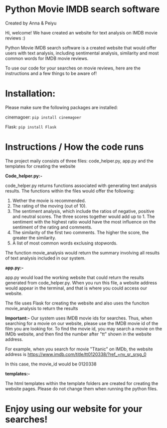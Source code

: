 # Python Movie IMDB search software
Created by Anna & Peiyu

Hi, welcome! We have created an website for text analysis on IMDB movie reviews :)

Python Movie IMDB search software is a created website that would offer users with text analysis, including sentimental analysis, similarity and most common words for IMDB movie reviews.

To use our code for your searches on movie reviews, here are the instructions and a few things to be aware of!

# Installation:

Please make sure the following packages are installed:

cinemagoer:
```pip install cinemagoer```

Flask:
```pip install Flask```

# Instructions / How the code runs

The project maily consists of three files: code_helper.py, app.py and the templates for creating the website

**Code_helper.py:-**

code_helper.py returns functions associated with generating text analysis results. The functions within the files would offer the following:
1. Wether the movie is recommended.
2. The rating of the moving (out of 10).
3. The sentiment analysis, which include the ratios of negative, positive and neutral scores. The three scores together would add up to 1. The sentiment with the highest ratio would have the most influence on the sentiment of the rating and comments.
4. The similarity of the first two comments. The higher the score, the greater the similarity.
5. A list of most common words exclusing stopwords.

The function movie_analysis would return the summary involving all results of text analysis included in our system.

**app.py:-**

app.py would load the working website that could return the results generated from code_helper.py. When you run this file, a website address would appear in the terminal, and that is where you could access our website.

The file uses Flask for creating the website and also uses the funciton movie_analysis to return the results

**Important:-** Our system uses IMDB movie ids for searches. Thus, when searching for a movie on our website, please use the IMDB movie id of the film you are looking for. To find the movie id, you may search a movie on the IMDb website, and then find the number after "tt" shown in the website address. 

For example, when you search for movie "Titanic" on IMDb, the website address is https://www.imdb.com/title/tt0120338/?ref_=nv_sr_srsg_0 

In this case, the movie_id would be 0120338

**templates:-**

The html templates within the template folders are created for creating the website pages. Please do not change them when running the python files.

# Enjoy using our website for your searches!

